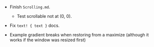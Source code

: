 * Finish `Scrolling.md`.
    - Test scrollable not at (0, 0).

* Fix `text! { text }` docs.
* Example gradient breaks when restoring from a maximize (although it works if the window was resized first)
